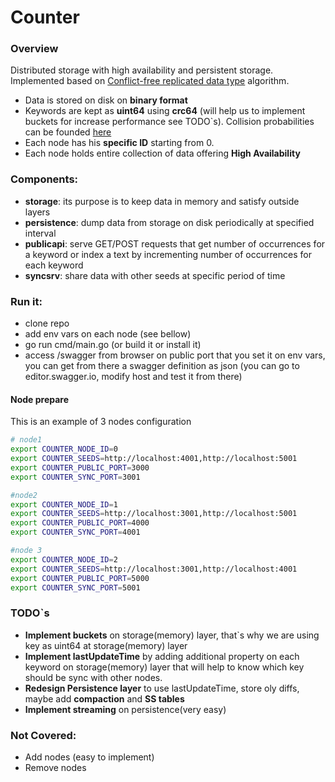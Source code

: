# Counter

### Overview
Distributed storage with high availability and persistent storage.
Implemented based on [Conflict-free replicated data type](https://en.wikipedia.org/wiki/Conflict-free_replicated_data_type) algorithm. 
* Data is stored on disk on **binary format**
* Keywords are kept as **uint64** using **crc64**  (will help us to implement buckets for increase performance see TODO`s). Collision probabilities can be founded [here](https://en.wikipedia.org/wiki/Birthday_problem#Probability_table)
* Each node has his **specific ID** starting from 0.
* Each node holds entire collection of data offering **High Availability**

### Components:
* **storage**: its purpose is to keep data in memory and satisfy outside layers
* **persistence**: dump data from storage on disk periodically at specified interval
* **publicapi**: serve GET/POST requests that get number of occurrences for a keyword or index a text by incrementing number of occurrences for each keyword 
* **syncsrv**: share data with other seeds at specific period of time

### Run it:
* clone repo
* add env vars on each node (see bellow)
* go run cmd/main.go (or build it or install it)
* access /swagger from browser on public port that you set it on env vars, you can get from there a swagger definition as json (you can go to editor.swagger.io, modify host and test it from there)

#### Node prepare
This is an example of 3 nodes configuration
```bash
# node1
export COUNTER_NODE_ID=0
export COUNTER_SEEDS=http://localhost:4001,http://localhost:5001
export COUNTER_PUBLIC_PORT=3000
export COUNTER_SYNC_PORT=3001

#node2
export COUNTER_NODE_ID=1
export COUNTER_SEEDS=http://localhost:3001,http://localhost:5001
export COUNTER_PUBLIC_PORT=4000
export COUNTER_SYNC_PORT=4001

#node 3
export COUNTER_NODE_ID=2
export COUNTER_SEEDS=http://localhost:3001,http://localhost:4001
export COUNTER_PUBLIC_PORT=5000
export COUNTER_SYNC_PORT=5001
```

### TODO`s
* **Implement buckets** on storage(memory) layer, that`s why we are using key as uint64 at storage(memory) layer 
* **Implement lastUpdateTime** by adding additional property on each keyword on storage(memory) layer that will help to know which key should be sync with other nodes.
* **Redesign Persistence layer** to use lastUpdateTime, store oly diffs, maybe add **compaction** and **SS tables**
* **Implement streaming** on persistence(very easy)

### Not Covered:
* Add nodes (easy to implement)
* Remove nodes